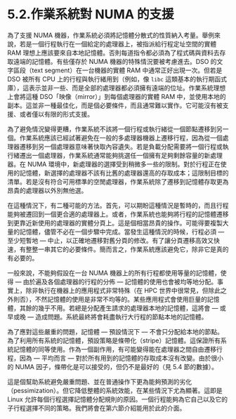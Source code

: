 # 5.2.作業系統對 NUMA 的支援

為了支援 NUMA 機器，作業系統必須將記憶體分散式的性質納入考量。舉例來說，若是一個行程執行在一個給定的處理器上，被指派給行程定址空間的實體 RAM 理想上應該要來自本地記憶體。否則每道指令都必須為了程式碼與資料去存取遠端的記憶體。有些僅存於 NUMA 機器的特殊情況要被考慮進去。DSO 的文字區段（text segment）在一台機器的實體 RAM 中通常正好出現一次。但若是 DSO 被所有 CPU 上的行程與執行緒用到（例如，像 `libc` 這類基本的執行期函式庫），這表示並非一些、而是全部的處理器都必須擁有遠端的位址。作業系統理想上會將這種 DSO「映像（mirror）」到每個處理器的實體 RAM 中，並使用本地的副本。這並非一種最佳化，而是個必要條件，而且通常難以實作。它可能沒有被支援、或者僅以有限的形式支援。

為了避免情況變得更糟，作業系統不該將一個行程或執行緒從一個節點遷移到另一個。作業系統應該已經試著避免在一般的多處理器機器上遷移行程，因為從一個處理器遷移到另一個處理器意味著快取內容遺失。若是負載分配需要將一個行程或執行緒遷出一個處理器，作業系統通常能夠挑選任一個擁有足夠剩餘容量的新處理器。在 NUMA 環境中，新處理器的選擇受到稍微多一些的限制。對於行程正在使用的記憶體，新選擇的處理器不該有比舊的處理器還高的存取成本；這限制目標的清單。若是沒有符合可用標準的空閒處理器，作業系統除了遷移到記憶體存取更為昂貴的處理器以外別無他選。

在這種情況下，有二種可能的方法。首先，可以期盼這種情況是暫時的，而且行程能夠被遷回到一個更合適的處理器上。或者，作業系統也能夠將行程的記憶體遷移到更靠近新使用的處理器的實體分頁上。這是個相當昂貴的操作。可能得要複製大量的記憶體，儘管不必在一個步驟中完成。當發生這種情況的時候，行程必須 –– 至少短暫地 –– 中止，以正確地遷移對舊分頁的修改。有了讓分頁遷移高效又快速，有整整一串其它的必要條件。簡而言之，作業系統應該避免它，除非它是真的有必要的。

一般來說，不能夠假設在一台 NUMA 機器上的所有行程都使用等量的記憶體，使得 –– 由於遍及各個處理器的行程的分佈 –– 記憶體的使用也會被均等地分配。事實上，除非執行在機器上的應用程式非常特殊（在 HPC 世界中很常見，但除此之外則否），不然記憶體的使用是非常不均等的。某些應用程式會使用巨量的記憶體，其餘的幾乎不用。若總是分配產生請求的處理器本地的記憶體，這將會 –– 或早或晚 –– 造成問題。系統最終將會耗盡執行大行程的節點本地的記憶體。

為了應對這些嚴重的問題，記憶體 –– 預設情況下 –– 不會只分配給本地的節點。為了利用所有系統的記憶體，預設策略是條帶化（stripe）記憶體。這保證所有系統記憶體的同等使用。作為一個副作用，有可能變得能在處理器之間自由遷移行程，因為 –– 平均而言 –– 對於所有用到的記憶體的存取成本沒有改變。由於很小的 NUMA 因子，條帶化是可以接受的，但仍不是最好的（見 5.4 節的數據）。

這是個幫助系統避免嚴重問題、並在普通操作下更為能夠預測的劣化（pessimization）。但它降低整體的系統效能，在某些情況下尤為顯著。這即是 Linux 允許每個行程選擇記憶體分配規則的原因。一個行程能夠為它自己以及它的子行程選擇不同的策略。我們將會在第六節介紹能用於此的介面。

